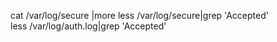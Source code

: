 cat /var/log/secure |more
less /var/log/secure|grep 'Accepted'  
less /var/log/auth.log|grep 'Accepted'